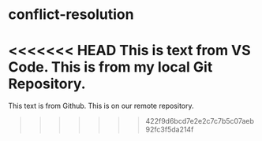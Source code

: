 # conflict-resolution

<<<<<<< HEAD
This is text from VS Code. **This is from my local Git Repository.**
=======
This text is from Github. This is on our remote repository.
>>>>>>> 422f9d6bcd7e2e2c7c7b5c07aeb92fc3f5da214f
